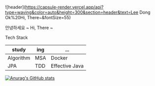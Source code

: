 ![header](https://capsule-render.vercel.app/api?type=waving&color=auto&height=300&section=header&text=Lee Dong Ok%20Hi, There~&fontSize=55)

안녕하세요 ~  Hi, There ~



Tech Stack

|study|ing|...|
|---|---|---|  
| Algorithm | MSA | Docker |   
| JPA | TDD | Effective Java |  

[![Anurag's GitHub stats](https://github-readme-stats.vercel.app/api?username=ldk-hub&hide=contribs&count_private=true&show_icons=true&show_icons=true&theme=dracula)](https://github.com/anuraghazra/github-readme-stats)
